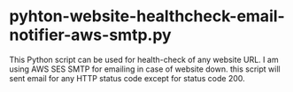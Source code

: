 # pyhton-website-healthcheck-email-notifier-aws-smtp.py

This Python script can be used for health-check of any website URL.
I am using AWS  SES SMTP for emailing in case of website down.
this script will sent email for any HTTP status code except for status code 200.
